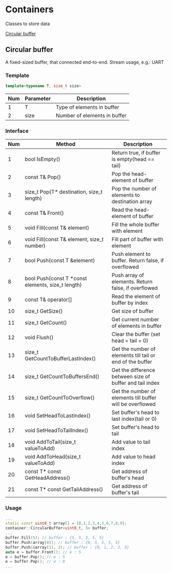 # Containers
Classes to store data

[Circular buffer](#Circular-buffer)

## Circular buffer
A fixed-sized buffer, that connected end-to-end. Stream usage, e.g.: UART

### Template

```c++
template<typename T, size_t size>
```

|Num | Parameter    | Description                     |
| -  | ------------ | ------------------------------- |
| 1  | T            | Type of elements in buffer      |
| 2  | size         | Number of elements in buffer    |


### Interface

|Num | Method                                            | Description                                               |
| -  | ------------------------------------------------- | --------------------------------------------------------- |
| 1  | bool IsEmpty()                                    | Return true, if buffer is empty(head == tail)             |
| 2  | const T& Pop()                                    | Pop the head-element of buffer                            |
| 3  | size_t Pop(T* destination, size_t length)         | Pop the number of elements to destination array           |
| 4  | const T& Front()                                  | Read the head-element of buffer                           |
| 5  | void Fill(const T& element)                       | Fill the whole buffer with element                        |
| 6  | void Fill(const T& element, size_t number)        | Fill part of buffer with element                          |
| 7  | bool Push(const T &element)                       | Push element to buffer. Return false, if overflowed       |
| 8  | bool Push(const T *const elements, size_t length) | Push array of elements. Return false, if overflowed       |
| 9  | const T& operator[]                               | Read the element of buffer by index                       |
| 10  | size_t GetSize()                                 | Get size of buffer                                        |
| 11 | size_t GetCount()                                 | Get current number of elements in buffer                  |
| 12 | void Flush()                                      | Clear the buffer (set head = tail = 0)                    |
| 13 | size_t GetCountToBufferLastIndex()                | Get the number of elements till tail or end of the buffer |
| 14 | size_t GetCountToBuffersEnd()                     | Get the difference between size of buffer and tail index  |
| 15 | size_t GetCountToOverflow()                       | Get the number of elements till buffer will be overflowed |
| 16 | void SetHeadToLastIndex()                         | Set buffer's head to last index(tail or 0)                |
| 17 | void SetHeadToTailIndex()                         | Set buffer's head to tail                                 |
| 18 | void AddToTail(size_t valueToAdd)                 | Add value to tail index                                   |
| 19 | void AddToHead(size_t valueToAdd)                 | Add value to head index                                   |
| 20 | const T* const GetHeadAddress()                   | Get address of buffer's head                              |
| 21 | const T* const GetTailAddress()                   | Get address of buffer's tail                              |

### Usage

```cpp
...
static const uint8_t array[] = {0,1,2,3,4,5,6,7,8,9};
container::CircularBuffer<uint8_t, 5> buffer;
...
buffer.Fill(5); // buffer : {5, 5, 5, 5, 5}
buffer.Push(array[0]); // buffer : {0, 5, 5, 5, 5}
buffer.Push(&array[1], 3); // buffer : {0, 1, 2, 3, 5}
auto e = buffer.Front(); // e : 5
e = buffer.Pop(); // e : 5
e = buffer.Pop(); // e : 0
...
```